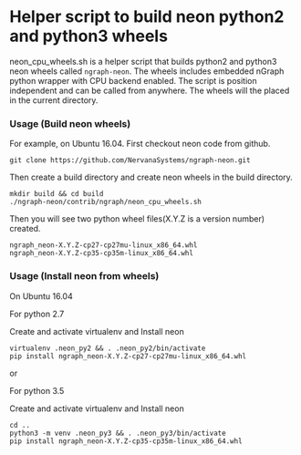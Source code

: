 # Helper script to build neon python2 and python3 wheels


neon_cpu_wheels.sh is a helper script that builds python2 and python3 neon wheels called `ngraph-neon`.
The wheels includes embedded nGraph python wrapper with CPU backend enabled.
The script is position independent and can be called from anywhere.
The wheels will the placed in the current directory.

### Usage (Build neon wheels)

For example, on Ubuntu 16.04. First checkout neon code from github.

```
git clone https://github.com/NervanaSystems/ngraph-neon.git
```

Then create a build directory and create neon wheels in the build directory.

```
mkdir build && cd build
./ngraph-neon/contrib/ngraph/neon_cpu_wheels.sh
```

Then you will see two python wheel files(X.Y.Z is a version number) created.
```
ngraph_neon-X.Y.Z-cp27-cp27mu-linux_x86_64.whl
ngraph_neon-X.Y.Z-cp35-cp35m-linux_x86_64.whl
```

### Usage (Install neon from wheels)

On Ubuntu 16.04

For python 2.7

Create and activate virtualenv and Install neon
```
virtualenv .neon_py2 && . .neon_py2/bin/activate
pip install ngraph_neon-X.Y.Z-cp27-cp27mu-linux_x86_64.whl
```
or

For python 3.5

Create and activate virtualenv and Install neon
```
cd ..
python3 -m venv .neon_py3 && . .neon_py3/bin/activate
pip install ngraph_neon-X.Y.Z-cp35-cp35m-linux_x86_64.whl
```
